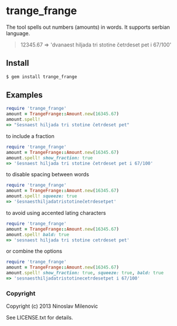 # trange_frange #
The tool spells out numbers (amounts) in words. It supports serbian language.
> 12345.67 => 'dvanaest hiljada tri stotine četrdeset pet i 67/100'

## Install ##
```ruby
$ gem install trange_frange
```

## Examples ##
```ruby
require 'trange_frange'
amount = TrangeFrange::Amount.new(16345.67)
amount.spell!
=> "šesnaest hiljada tri stotine četrdeset pet"
```
to include a fraction
```ruby
require 'trange_frange'
amount = TrangeFrange::Amount.new(16345.67)
amount.spell! show_fraction: true
=> 'šesnaest hiljada tri stotine četrdeset pet i 67/100'
```
to disable spacing between words
```ruby
require 'trange_frange'
amount = TrangeFrange::Amount.new(16345.67)
amount.spell! squeeze: true
=> 'šesnaesthiljadatristotinečetrdesetpet'
```
to avoid using accented lating characters
```ruby
require 'trange_frange'
amount = TrangeFrange::Amount.new(16345.67)
amount.spell! bald: true
=> 'sesnaest hiljada tri stotine cetrdeset pet'
```
or combine the options
```ruby
require 'trange_frange'
amount = TrangeFrange::Amount.new(16345.67)
amount.spell! show_fraction: true, squeeze: true, bald: true
=> 'sesnaesthiljadatristotinecetrdesetpet i 67/100'
```

### Copyright ###
Copyright (c) 2013 Ninoslav Milenovic

See LICENSE.txt for details.
